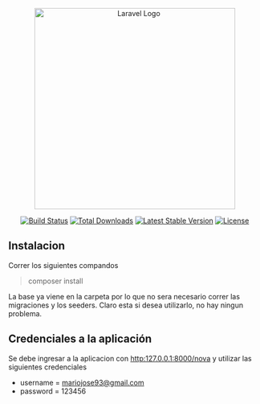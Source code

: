 <p align="center"><a href="https://laravel.com" target="_blank"><img src="https://raw.githubusercontent.com/laravel/art/master/logo-lockup/5%20SVG/2%20CMYK/1%20Full%20Color/laravel-logolockup-cmyk-red.svg" width="400" alt="Laravel Logo"></a></p>

<p align="center">
<a href="https://github.com/laravel/framework/actions"><img src="https://github.com/laravel/framework/workflows/tests/badge.svg" alt="Build Status"></a>
<a href="https://packagist.org/packages/laravel/framework"><img src="https://img.shields.io/packagist/dt/laravel/framework" alt="Total Downloads"></a>
<a href="https://packagist.org/packages/laravel/framework"><img src="https://img.shields.io/packagist/v/laravel/framework" alt="Latest Stable Version"></a>
<a href="https://packagist.org/packages/laravel/framework"><img src="https://img.shields.io/packagist/l/laravel/framework" alt="License"></a>
</p>

## Instalacion

Correr los siguientes compandos
> composer install

La base ya viene en la carpeta por lo que no sera necesario correr las migraciones y los seeders. Claro esta si desea utilizarlo, no hay ningun problema.


## Credenciales a la aplicación

Se debe ingresar a la aplicacion con <a href="http:127.0.0.1:8000/nova">http:127.0.0.1:8000/nova</a> y utilizar las siguientes credenciales

* username = mariojose93@gmail.com
* password = 123456